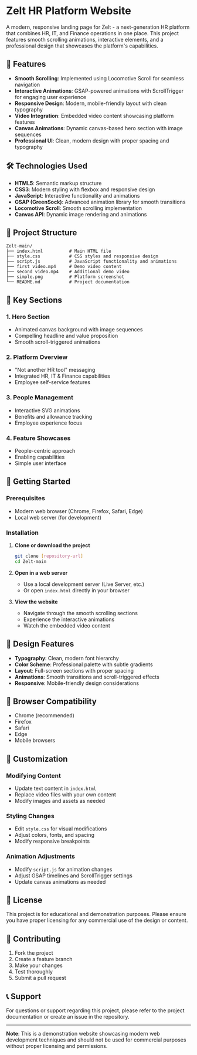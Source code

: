 # Zelt HR Platform Website

A modern, responsive landing page for Zelt - a next-generation HR platform that combines HR, IT, and Finance operations in one place. This project features smooth scrolling animations, interactive elements, and a professional design that showcases the platform's capabilities.

## 🚀 Features

- **Smooth Scrolling**: Implemented using Locomotive Scroll for seamless navigation
- **Interactive Animations**: GSAP-powered animations with ScrollTrigger for engaging user experience
- **Responsive Design**: Modern, mobile-friendly layout with clean typography
- **Video Integration**: Embedded video content showcasing platform features
- **Canvas Animations**: Dynamic canvas-based hero section with image sequences
- **Professional UI**: Clean, modern design with proper spacing and typography

## 🛠️ Technologies Used

- **HTML5**: Semantic markup structure
- **CSS3**: Modern styling with flexbox and responsive design
- **JavaScript**: Interactive functionality and animations
- **GSAP (GreenSock)**: Advanced animation library for smooth transitions
- **Locomotive Scroll**: Smooth scrolling implementation
- **Canvas API**: Dynamic image rendering and animations

## 📁 Project Structure

```
Zelt-main/
├── index.html          # Main HTML file
├── style.css           # CSS styles and responsive design
├── script.js           # JavaScript functionality and animations
├── first video.mp4     # Demo video content
├── second video.mp4    # Additional demo video
├── simple.png          # Platform screenshot
└── README.md           # Project documentation
```

## 🎯 Key Sections

### 1. Hero Section
- Animated canvas background with image sequences
- Compelling headline and value proposition
- Smooth scroll-triggered animations

### 2. Platform Overview
- "Not another HR tool" messaging
- Integrated HR, IT & Finance capabilities
- Employee self-service features

### 3. People Management
- Interactive SVG animations
- Benefits and allowance tracking
- Employee experience focus

### 4. Feature Showcases
- People-centric approach
- Enabling capabilities
- Simple user interface

## 🚀 Getting Started

### Prerequisites
- Modern web browser (Chrome, Firefox, Safari, Edge)
- Local web server (for development)

### Installation

1. **Clone or download the project**
   ```bash
   git clone [repository-url]
   cd Zelt-main
   ```

2. **Open in a web server**
   - Use a local development server (Live Server, etc.)
   - Or open `index.html` directly in your browser

3. **View the website**
   - Navigate through the smooth scrolling sections
   - Experience the interactive animations
   - Watch the embedded video content

## 🎨 Design Features

- **Typography**: Clean, modern font hierarchy
- **Color Scheme**: Professional palette with subtle gradients
- **Layout**: Full-screen sections with proper spacing
- **Animations**: Smooth transitions and scroll-triggered effects
- **Responsive**: Mobile-friendly design considerations

## 📱 Browser Compatibility

- Chrome (recommended)
- Firefox
- Safari
- Edge
- Mobile browsers

## 🔧 Customization

### Modifying Content
- Update text content in `index.html`
- Replace video files with your own content
- Modify images and assets as needed

### Styling Changes
- Edit `style.css` for visual modifications
- Adjust colors, fonts, and spacing
- Modify responsive breakpoints

### Animation Adjustments
- Modify `script.js` for animation changes
- Adjust GSAP timelines and ScrollTrigger settings
- Update canvas animations as needed

## 📄 License

This project is for educational and demonstration purposes. Please ensure you have proper licensing for any commercial use of the design or content.

## 🤝 Contributing

1. Fork the project
2. Create a feature branch
3. Make your changes
4. Test thoroughly
5. Submit a pull request

## 📞 Support

For questions or support regarding this project, please refer to the project documentation or create an issue in the repository.

---

**Note**: This is a demonstration website showcasing modern web development techniques and should not be used for commercial purposes without proper licensing and permissions. 
